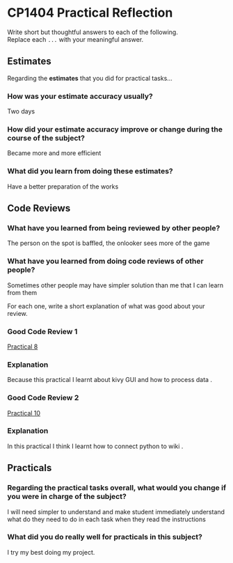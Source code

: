 # CP1404 Practical Reflection

Write short but thoughtful answers to each of the following.  
Replace each `...` with your meaningful answer.

## Estimates

Regarding the **estimates** that you did for practical tasks...

### How was your estimate accuracy usually?

Two days

### How did your estimate accuracy improve or change during the course of the subject?

Became more and more efficient

### What did you learn from doing these estimates?

Have a better preparation of the works 

## Code Reviews

### What have you learned from being reviewed by other people?

The person on the spot is baffled, the onlooker sees more of the game

### What have you learned from doing code reviews of other people?

Sometimes other people may have simpler solution than me that I can learn from them

For each one, write a short explanation of what was good about your review.

### Good Code Review 1

[Practical 8](https://github.com/ZhouYuyang123987/cp1404practicals/tree/master/prac_08)

### Explanation

Because this practical I learnt about kivy GUI and how to process data .

### Good Code Review 2

[Practical 10](https://github.com/ZhouYuyang123987/cp1404practicals/tree/master/prac_10)

### Explanation

In this practical I think I learnt how to connect python to wiki .
## Practicals

### Regarding the **practical tasks** overall, what would you change if you were in charge of the subject?

I will need simpler to understand and make student immediately understand what do they need to do in each task when they read the instructions

### What did you do really well for practicals in this subject?

I try my best doing my project.